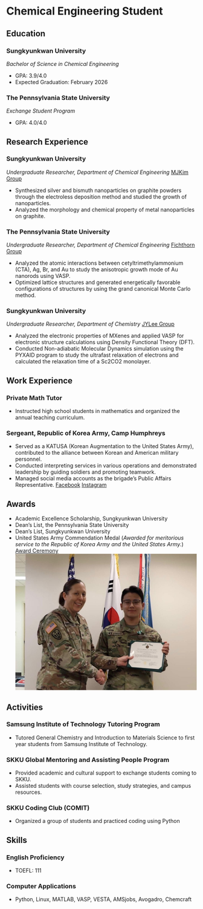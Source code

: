 # Chemical Engineering Student

## Education
### Sungkyunkwan University
_Bachelor of Science in Chemical Engineering_
- GPA: 3.9/4.0
- Expected Graduation: February 2026

### The Pennsylvania State University
_Exchange Student Program_
- GPA: 4.0/4.0


## Research Experience
### Sungkyunkwan University
_Undergraduate Researcher, Department of Chemical Engineering_
[MJKim Group](https://sites.google.com/view/mjkim-lab)
- Synthesized silver and bismuth nanoparticles on graphite powders through the electroless deposition method and studied the growth of nanoparticles.
- Analyzed the morphology and chemical property of metal nanoparticles on graphite.

### The Pennsylvania State University
_Undergraduate Researcher, Department of Chemical Engineering_
[Fichthorn Group](https://sites.psu.edu/fichthornresearch/)
- Analyzed the atomic interactions between cetyltrimethylammonium (CTA), Ag, Br, and Au to study the anisotropic growth mode of Au nanorods using VASP.
- Optimized lattice structures and generated energetically favorable configurations of structures by using the grand canonical Monte Carlo method.

### Sungkyunkwan University
_Undergraduate Researcher, Department of Chemistry_
[JYLee Group](https://home.skku.edu/~jinylee/)
- Analyzed the electronic properties of MXenes and applied VASP for electronic structure calculations using Density Functional Theory (DFT).
- Conducted Non-adiabatic Molecular Dynamics simulation using the PYXAID program to study the ultrafast relaxation of electrons and calculated the relaxation time of a Sc2CO2 monolayer.


## Work Experience
### Private Math Tutor
- Instructed high school students in mathematics and organized the annual teaching curriculum.

### Sergeant, Republic of Korea Army, Camp Humphreys
- Served as a KATUSA (Korean Augmentation to the United States Army), contributed to the alliance between Korean and American military personnel.
- Conducted interpreting services in various operations and demonstrated leadership by guiding soldiers and promoting teamwork.
- Managed social media accounts as the brigade’s Public Affairs Representative.
[Facebook](https://www.facebook.com/501MIBDE/)
[Instagram](https://www.instagram.com/501stmib_t/)


## Awards
- Academic Excellence Scholarship, Sungkyunkwan University
- Dean’s List, the Pennsylvania State University
- Dean’s List, Sungkyunkwan University
- United States Army Commendation Medal
  (_Awarded for meritorious service to the Republic of Korea Army and the United States Army._)
[Award Ceremony](https://www.facebook.com/share/p/178udpCNqw/?mibextid=wwXIfr)
![ARCOM](/assets/withCOL.jpg)


## Activities
### Samsung Institute of Technology Tutoring Program
- Tutored General Chemistry and Introduction to Materials Science to first year students from Samsung Institute of Technology.

### SKKU Global Mentoring and Assisting People Program
- Provided academic and cultural support to exchange students coming to SKKU.
- Assisted students with course selection, study strategies, and campus resources.

### SKKU Coding Club (COMIT)
- Organized a group of students and practiced coding using Python


## Skills
### English Proficiency
- TOEFL: 111

### Computer Applications
- Python, Linux, MATLAB, VASP, VESTA, AMSjobs, Avogadro, Chemcraft
